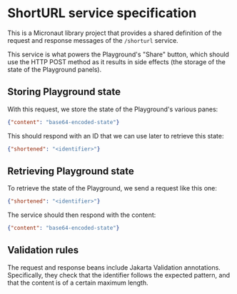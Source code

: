 # ShortURL service specification

This is a Micronaut library project that provides a shared definition of the request and response messages of the `/shorturl` service.

This service is what powers the Playground's "Share" button, which should use the HTTP POST method as it results in side effects (the storage of the state of the Playground panels).

## Storing Playground state

With this request, we store the state of the Playground's various panes:

```json
{"content": "base64-encoded-state"}
```

This should respond with an ID that we can use later to retrieve this state:

```json
{"shortened": "<identifier>"}
```

## Retrieving Playground state

To retrieve the state of the Playground, we send a request like this one:

```json
{"shortened": "<identifier>"}
```

The service should then respond with the content:

```json
{"content": "base64-encoded-state"}
```

## Validation rules

The request and response beans include Jakarta Validation annotations.
Specifically, they check that the identifier follows the expected pattern, and that the content is of a certain maximum length.